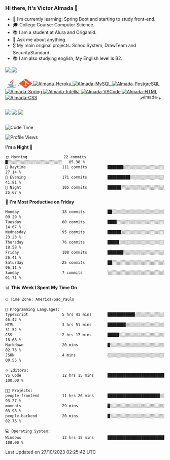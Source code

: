 ### Hi there, It's Victor Almada 👋


- 🌱 I’m currently learning: Spring Boot and starting to study front-end.
- 🎓 College Course: Computer Science.
- 📚  I am a student at Alura and Origamid.
- 💬 Ask me about anything.
- 🎖 My main original projects: SchoolSystem, DrawTeam and SecurityStandard.
- 📚 I am also studying english, My English level is B2.
 
<div>
<a href="https://github.com/Almadavic">
<img height="180em" src="https://github-readme-stats.vercel.app/api?username=Almadavic&showw_icons=true&theme=dark&include_all_commits=true&count_private=true">
<img height="180em" src="https://github-readme-stats.vercel.app/api/top-langs/?username=Almadavic&layout=compact&langs_count=16&theme=dracula">
</div>

<div style="display: inline_block"><br>
  <img align="center" alt="Almada-Java" height="30" width="40" src="https://raw.githubusercontent.com/devicons/devicon/master/icons/java/java-original.svg">
  <img align="center" alt="Almada-Git" height="30" width="40" src="https://raw.githubusercontent.com/devicons/devicon/master/icons/git/git-original.svg">
  <img align="center" alt="Almada-Heroku" height="30" width="40" src="https://cdn.jsdelivr.net/gh/devicons/devicon/icons/heroku/heroku-plain-wordmark.svg" />             
  <img align="center" alt="Almada-MySQL" height="30" width="40" src="https://cdn.jsdelivr.net/gh/devicons/devicon/icons/mysql/mysql-original-wordmark.svg" />
  <img align="center" alt="Almada-PostgreSQL" height="30" width="40" src="https://cdn.jsdelivr.net/gh/devicons/devicon/icons/postgresql/postgresql-plain-wordmark.svg" />
  <img align="center" alt="Almada-Spring" height="30" width="40" src="https://cdn.jsdelivr.net/gh/devicons/devicon/icons/spring/spring-original-wordmark.svg" />
   <img align="center" alt="Almada-IntelliJ" height="30" width="40" src="https://cdn.jsdelivr.net/gh/devicons/devicon/icons/intellij/intellij-original.svg" />
   <img align="center" alt="Almada-VSCode" height="30" width="40" src="https://cdn.jsdelivr.net/gh/devicons/devicon/icons/vscode/vscode-original.svg" />
   <img align="center" alt="Almada-HTML" height="30" width="40" src="https://cdn.jsdelivr.net/gh/devicons/devicon/icons/html5/html5-original.svg" />
   <img align="center" alt="Almada-CSS" height="30" width="40" src="https://cdn.jsdelivr.net/gh/devicons/devicon/icons/css3/css3-original.svg" />
  <img align="right" alt="Almada-pic" height="150" style="border-radius:50px;" src="https://user-images.githubusercontent.com/85299065/185514627-94fcf387-edc6-4c24-88f1-b4873ccd49e9.png">
</div>
  
  ##
 
<div> 
  <a href="https://www.youtube.com/channel/UCUrcUNA90M_ZqLEcQxd3UNA" target="_blank"><img src="https://img.shields.io/badge/YouTube-FF0000?style=for-the-badge&logo=youtube&logoColor=white" target="_blank"></a>
 <a href = "mailto:almadavic@live.com"><img src="https://img.shields.io/badge/-Gmail-%23333?style=for-the-badge&logo=gmail&logoColor=white" target="_blank"></a>
  <a href="https://www.linkedin.com/in/victoralmada/" target="_blank"><img src="https://img.shields.io/badge/-LinkedIn-%230077B5?style=for-the-badge&logo=linkedin&logoColor=white" target="_blank"></a> 
</div>

##

<!--START_SECTION:waka-->
![Code Time](http://img.shields.io/badge/Code%20Time-346%20hrs%209%20mins-blue)

![Profile Views](http://img.shields.io/badge/Profile%20Views-0-blue)

**I'm a Night 🦉** 

```text
🌞 Morning                22 commits          █░░░░░░░░░░░░░░░░░░░░░░░░   05.38 % 
🌆 Daytime                111 commits         ███████░░░░░░░░░░░░░░░░░░   27.14 % 
🌃 Evening                171 commits         ██████████░░░░░░░░░░░░░░░   41.81 % 
🌙 Night                  105 commits         ██████░░░░░░░░░░░░░░░░░░░   25.67 % 
```
📅 **I'm Most Productive on Friday** 

```text
Monday                   38 commits          ██░░░░░░░░░░░░░░░░░░░░░░░   09.29 % 
Tuesday                  60 commits          ████░░░░░░░░░░░░░░░░░░░░░   14.67 % 
Wednesday                95 commits          ██████░░░░░░░░░░░░░░░░░░░   23.23 % 
Thursday                 76 commits          █████░░░░░░░░░░░░░░░░░░░░   18.58 % 
Friday                   108 commits         ███████░░░░░░░░░░░░░░░░░░   26.41 % 
Saturday                 25 commits          ██░░░░░░░░░░░░░░░░░░░░░░░   06.11 % 
Sunday                   7 commits           ░░░░░░░░░░░░░░░░░░░░░░░░░   01.71 % 
```


📊 **This Week I Spent My Time On** 

```text
🕑︎ Time Zone: America/Sao_Paulo

💬 Programming Languages: 
TypeScript               5 hrs 41 mins       ████████████░░░░░░░░░░░░░   46.42 % 
HTML                     3 hrs 51 mins       ████████░░░░░░░░░░░░░░░░░   31.52 % 
CSS                      2 hrs 17 mins       █████░░░░░░░░░░░░░░░░░░░░   18.68 % 
Markdown                 20 mins             █░░░░░░░░░░░░░░░░░░░░░░░░   02.76 % 
JSON                     4 mins              ░░░░░░░░░░░░░░░░░░░░░░░░░   00.55 % 

🔥 Editors: 
VS Code                  12 hrs 15 mins      █████████████████████████   100.00 % 

🐱‍💻 Projects: 
people-frontend          11 hrs 26 mins      ███████████████████████░░   93.27 % 
moments                  29 mins             █░░░░░░░░░░░░░░░░░░░░░░░░   03.98 % 
people-backend           20 mins             █░░░░░░░░░░░░░░░░░░░░░░░░   02.76 % 

💻 Operating System: 
Windows                  12 hrs 15 mins      █████████████████████████   100.00 % 
```


 Last Updated on 27/10/2023 02:25:42 UTC
<!--END_SECTION:waka-->
